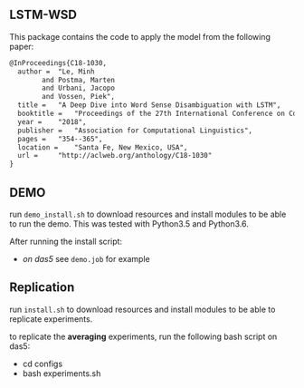 ## LSTM-WSD

This package contains the code to apply the model from the following paper:
```xml
@InProceedings{C18-1030,
  author = 	"Le, Minh
		and Postma, Marten
		and Urbani, Jacopo
		and Vossen, Piek",
  title = 	"A Deep Dive into Word Sense Disambiguation with LSTM",
  booktitle = 	"Proceedings of the 27th International Conference on Computational Linguistics",
  year = 	"2018",
  publisher = 	"Association for Computational Linguistics",
  pages = 	"354--365",
  location = 	"Santa Fe, New Mexico, USA",
  url = 	"http://aclweb.org/anthology/C18-1030"
}
```

## DEMO

run `demo_install.sh` to download resources and install modules
to be able to run the demo. This was tested with Python3.5 and Python3.6.

After running the install script:
* *on das5* see `demo.job` for example

## Replication

run `install.sh` to download resources and install modules
to be able to replicate experiments.

to replicate the **averaging** experiments, run the following bash script on das5:
* cd configs
* bash experiments.sh
